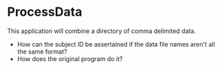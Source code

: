 # ProcessData
This application will combine a directory of comma delimited data.

* How can the subject ID be assertained if the data file names aren't all the same format?
* How does the original program do it?
